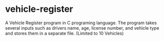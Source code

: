 # vehicle-register
A Vehicle Register program in C programing language. The program takes several inputs such as drivers name, age, license number, and vehicle type and stores them in a separate file. (Limited to 10 Vehicles)
